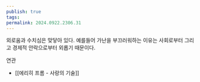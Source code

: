 ```yaml
---
publish: true
tags: 
permalink: 2024.0922.2306.31
---
```

외로움과 수치심은 맞닿아 있다.
예를들어 가난을 부끄러워하는 이유는 사회로부터 그리고 경제적 안락으로부터 외롭기 때문이다.

연관
- [[에리히 프롬 - 사랑의 기술]]